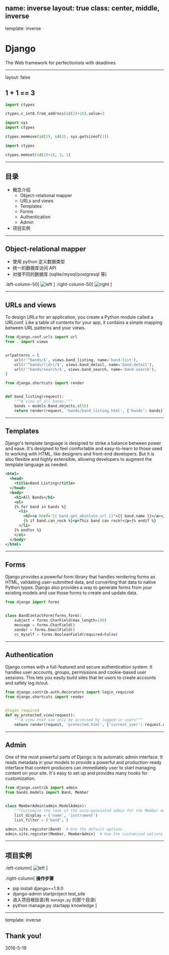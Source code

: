 name: inverse
layout: true
class: center, middle, inverse
---
template: inverse

# Django

The Web framework for perfectionists with deadlines

---
layout: false

## 1 + 1 == 3

```python
import ctypes

ctypes.c_int8.from_address(id(2)+16).value=3
```

```python
import sys
import ctypes

ctypes.memmove(id(2), id(3), sys.getsizeof(1))
```

```python
import ctypes

ctypes.memset(id(2)+16, 3, 1)
```

---

## 目录

* 概念介绍
    * Object-relational mapper
    * URLs and views
    * Templates
    * Forms
    * Authentication
    * Admin
* 项目实例

---

## Object-relational mapper

* 使用 python 定义数据类型
* 统一的数据库访问 API
* 对接不同的数据库 (sqlite/mysql/postgresql 等)

.left-column-50[
  ![left](/assets/2016-5-19-django-img/image1.png)
]
.right-column-50[
  ![right](/assets/2016-5-19-django-img/image2.png)
]

---

## URLs and views

To design URLs for an application, you create a Python module called a URLconf.
Like a table of contents for your app, it contains a simple mapping between URL
patterns and your views.

```python
from django.conf.urls import url
from . import views


urlpatterns = [
    url(r'^bands/$', views.band_listing, name='band-list'),
    url(r'^bands/(\d+)/$', views.band_detail, name='band-detail'),
    url(r'^bands/search/$', views.band_search, name='band-search'),
]
```

```python
from django.shortcuts import render


def band_listing(request):
    """A view of all bands."""
    bands = models.Band.objects.all()
    return render(request, 'bands/band_listing.html', {'bands': bands})
```

---

## Templates

Django's template language is designed to strike a balance between power and ease.
It's designed to feel comfortable and easy-to-learn to those used to working with
HTML, like designers and front-end developers. But it is also flexible and highly
extensible, allowing developers to augment the template language as needed.

```xml
<html>
  <head>
    <title>Band Listing</title>
  </head>
  <body>
    <h1>All Bands</h1>
    <ul>
    {% for band in bands %}
      <li>
        <h2><a href="{{ band.get_absolute_url }}">{{ band.name }}</a></h2>
        {% if band.can_rock %}<p>This band can rock!</p>{% endif %}
      </li>
    {% endfor %}
    </ul>
  </body>
</html>
```
---

## Forms

Django provides a powerful form library that handles rendering forms as HTML,
validating user-submitted data, and converting that data to native Python types.
Django also provides a way to generate forms from your existing models and use
those forms to create and update data.

```python
from django import forms


class BandContactForm(forms.form):
    subject = forms.CharField(max_length=100)
    message = forms.CharField()
    sender = forms.EmailField()
    cc_myself = forms.BooleanField(required=False)
```

---

## Authentication

Django comes with a full-featured and secure authentication system. It handles
user accounts, groups, permissions and cookie-based user sessions. This lets
you easily build sites that let users to create accounts and safely log in/out.

```python
from django.contrib.auth.decorators import login_required
from django.shortcuts import render


@login_required
def my_protected_view(request):
    """A view that can only be accessed by logged-in users"""
    return render(request, 'protected.html', {'current_user': request.user})
```

---

## Admin

One of the most powerful parts of Django is its automatic admin interface.
It reads metadata in your models to provide a powerful and production-ready
interface that content producers can immediately user to start managing content
on your site. It's easy to set up and provides many hooks for customization.

```python
from django.contrib import admin
from bands.models import Band, Member


class MemberAdmin(admin.ModelAdmin):
    """Customize the look of the auto-generated admin for the Member model"""
    list_display = ('name', 'instrument')
    list_filter = ('band', )

admin.site.register(Band)  # Use the default options
admin.site.register(Member, MemberAdmin)  # Use the customized options
```

---

## 项目实例

.left-column[
  ![left](/assets/2016-5-19-django-img/image3.png)
]

.right-column[
**操作步骤**

* pip install django==1.9.0
* django-admin startproject test_site
* 进入项目根目录(有 `manage.py` 的那个目录)
* python manage.py startapp knowledge
]

---
template: inverse

## Thank you!

2016-5-19
